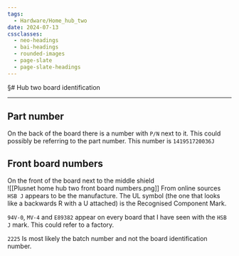 ```yaml
---
tags:
  - Hardware/Home_hub_two
date: 2024-07-13
cssclasses:
  - neo-headings
  - bai-headings
  - rounded-images
  - page-slate
  - page-slate-headings
---
```

§# Hub two board identification

***
## Part number
On the back of the board there is a number with `P/N` next to it. This could possibly be referring to the part number. This number is `141951720036J`
## Front board numbers
On the front of the board next to the middle shield  
![[Plusnet home hub two front board numbers.png]]
From online sources `HSB J` appears to be the manufacture. The UL symbol (the one that looks like a backwards R with a U attached) is the Recognised Component Mark.

`94V-0`, `MV-4` and `E89382` appear on every board that I have seen with the `HSB J` mark. This could refer to a factory.

`2225` Is most likely the batch number and not the board identification number.
